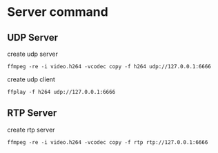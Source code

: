 # Server command

## UDP Server
create udp server
~~~
ffmpeg -re -i video.h264 -vcodec copy -f h264 udp://127.0.0.1:6666
~~~

create udp client
~~~
ffplay -f h264 udp://127.0.0.1:6666
~~~

## RTP Server
create rtp server
~~~
ffmpeg -re -i video.h264 -vcodec copy -f rtp rtp://127.0.0.1:6666
~~~

